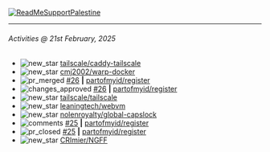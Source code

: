 [![ReadMeSupportPalestine](https://github.com/Safouene1/support-palestine-banner/blob/master/banner-support.svg)](https://github.com/Safouene1/support-palestine-banner)

---

<!--RECENT_ACTIVITY:last_update-->
###### Activities @ 21st February, 2025
<!--RECENT_ACTIVITY:last_update_end-->

<!--RECENT_ACTIVITY:start-->
- ![new_star](https://cdn.jsdelivr.net/gh/Readme-Workflows/Readme-Icons@main/icons/octicons/StarredRepositoryYellow.svg) [tailscale/caddy-tailscale](https://github.com/tailscale/caddy-tailscale)<br>
- ![new_star](https://cdn.jsdelivr.net/gh/Readme-Workflows/Readme-Icons@main/icons/octicons/StarredRepositoryYellow.svg) [cmj2002/warp-docker](https://github.com/cmj2002/warp-docker)<br>
- ![pr_merged](https://cdn.jsdelivr.net/gh/Readme-Workflows/Readme-Icons@main/icons/octicons/PullRequestMerged.svg) [#26](https://github.com/partofmyid/register/pull/26) **|** [partofmyid/register](https://github.com/partofmyid/register)<br>
- ![changes_approved](https://cdn.jsdelivr.net/gh/Readme-Workflows/Readme-Icons@main/icons/octicons/ApprovedChanges.svg) [#26](https://github.com/partofmyid/register/pull/26#pullrequestreview-2607475078) **|** [partofmyid/register](https://github.com/partofmyid/register)<br>
- ![new_star](https://cdn.jsdelivr.net/gh/Readme-Workflows/Readme-Icons@main/icons/octicons/StarredRepositoryYellow.svg) [tailscale/tailscale](https://github.com/tailscale/tailscale)<br>
- ![new_star](https://cdn.jsdelivr.net/gh/Readme-Workflows/Readme-Icons@main/icons/octicons/StarredRepositoryYellow.svg) [leaningtech/webvm](https://github.com/leaningtech/webvm)<br>
- ![new_star](https://cdn.jsdelivr.net/gh/Readme-Workflows/Readme-Icons@main/icons/octicons/StarredRepositoryYellow.svg) [nolenroyalty/global-capslock](https://github.com/nolenroyalty/global-capslock)<br>
- ![comments](https://cdn.jsdelivr.net/gh/Readme-Workflows/Readme-Icons@main/icons/octicons/Comment.svg) [#25](https://github.com/partofmyid/register/pull/25#issuecomment-2648367732) **|** [partofmyid/register](https://github.com/partofmyid/register)<br>
- ![pr_closed](https://cdn.jsdelivr.net/gh/Readme-Workflows/Readme-Icons@main/icons/octicons/PullRequestClosed.svg) [#25](https://github.com/partofmyid/register/pull/25) **|** [partofmyid/register](https://github.com/partofmyid/register)<br>
- ![new_star](https://cdn.jsdelivr.net/gh/Readme-Workflows/Readme-Icons@main/icons/octicons/StarredRepositoryYellow.svg) [CRImier/NGFF](https://github.com/CRImier/NGFF)<br>
<!--RECENT_ACTIVITY:end-->
